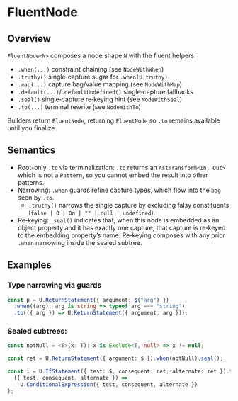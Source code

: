 # FluentNode

## Overview

`FluentNode<N>` composes a node shape `N` with the fluent helpers:

- `.when(...)` constraint chaining (see `NodeWithWhen`)
- `.truthy()` single‑capture sugar for `.when(U.truthy)`
- `.map(...)` capture bag/value mapping (see `NodeWithMap`)
- `.default(...)`/`.defaultUndefined()` single‑capture fallbacks
- `.seal()` single‑capture re‑keying hint (see `NodeWithSeal`)
- `.to(...)` terminal rewrite (see `NodeWithTo`)

Builders return `FluentNode`, returning `FluentNode` so `.to` remains available
until you finalize.

## Semantics

- Root-only `.to` via terminalization: `.to` returns an `AstTransform<In, Out>`
  which is not a `Pattern`, so you cannot embed the result into other patterns.
- Narrowing: `.when` guards refine capture types, which flow into the `bag` seen
  by `.to`.
  - `.truthy()` narrows the single capture by excluding falsy constituents
    (`false | 0 | 0n | "" | null | undefined`).
- Re‑keying: `.seal()` indicates that, when this node is embedded as an object
  property and it has exactly one capture, that capture is re‑keyed to the
  embedding property’s name. Re‑keying composes with any prior `.when` narrowing
  inside the sealed subtree.

## Examples

### Type narrowing via guards

```ts
const p = U.ReturnStatement({ argument: $("arg") })
  .when((arg): arg is string => typeof arg === "string")
  .to(({ arg }) => U.ReturnStatement({ argument: arg }));
```

### Sealed subtrees:

```ts
const notNull = <T>(x: T): x is Exclude<T, null> => x != null;

const ret = U.ReturnStatement({ argument: $ }).when(notNull).seal();

const i = U.IfStatement({ test: $, consequent: ret, alternate: ret }).to(
  ({ test, consequent, alternate }) =>
    U.ConditionalExpression({ test, consequent, alternate })
);
```
